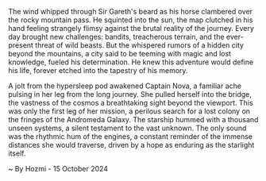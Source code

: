 
The wind whipped through Sir Gareth's beard as his horse clambered over the rocky mountain pass. He squinted into the sun, the map clutched in his hand feeling strangely flimsy against the brutal reality of the journey. Every day brought new challenges: bandits, treacherous terrain, and the ever-present threat of wild beasts. But the whispered rumors of a hidden city beyond the mountains, a city said to be teeming with magic and lost knowledge, fueled his determination. He knew this adventure would define his life, forever etched into the tapestry of his memory. 

A jolt from the hypersleep pod awakened Captain Nova, a familiar ache pulsing in her leg from the long journey. She pulled herself into the bridge, the vastness of the cosmos a breathtaking sight beyond the viewport. This was only the first leg of her mission, a perilous search for a lost colony on the fringes of the Andromeda Galaxy. The starship hummed with a thousand unseen systems, a silent testament to the vast unknown. The only sound was the rhythmic hum of the engines, a constant reminder of the immense distances she would traverse, driven by a hope as enduring as the starlight itself. 

~ By Hozmi - 15 October 2024
